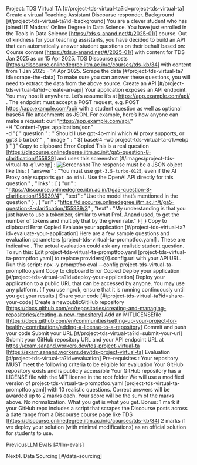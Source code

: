 Project: TDS Virtual TA [#/project-tds-virtual-ta?id=project-tds-virtual-ta] Create a virtual Teaching Assistant Discourse responder. Background [#/project-tds-virtual-ta?id=background] You are a clever student who has joined IIT Madras’ Online Degree in Data Science. You have just enrolled in the Tools in Data Science [https://tds.s-anand.net/#/2025-01/] course. Out of kindness for your teaching assistants, you have decided to build an API that can automatically answer student questions on their behalf based on: Course content [https://tds.s-anand.net/#/2025-01/] with content for TDS Jan 2025 as on 15 Apr 2025. TDS Discourse posts [https://discourse.onlinedegree.iitm.ac.in/c/courses/tds-kb/34] with content from 1 Jan 2025 - 14 Apr 2025. Scrape the data [#/project-tds-virtual-ta?id=scrape-the-data] To make sure you can answer these questions, you will need to extract the data from the above source. Create an API [#/project-tds-virtual-ta?id=create-an-api] Your application exposes an API endpoint. You may host it anywhere. Let’s assume it’s at https://app.example.com/api/ . The endpoint must accept a POST request, e.g. POST https://app.example.com/api/ with a student question as well as optional base64 file attachments as JSON. For example, here’s how anyone can make a request: curl "https://app.example.com/api/" \
-H "Content-Type: application/json" \
-d "{ \" question \" : \" Should I use gpt-4o-mini which AI proxy supports, or gpt3.5 turbo? \" , \" image \" : \" $( base64 -w0 project-tds-virtual-ta-q1.webp ) \" }" Copy to clipboard Error Copied This is a real question [https://discourse.onlinedegree.iitm.ac.in/t/ga5-question-8-clarification/155939] and uses this screenshot [#/images/project-tds-virtual-ta-q1.webp] : ![Screenshot](/images/project-tds-virtual-ta-q1.webp) The response must be a JSON object like this: {
"answer" : "You must use `gpt-3.5-turbo-0125`, even if the AI Proxy only supports `gpt-4o-mini`. Use the OpenAI API directly for this question." ,
"links" : [
{
"url" : "https://discourse.onlinedegree.iitm.ac.in/t/ga5-question-8-clarification/155939/4" ,
"text" : "Use the model that’s mentioned in the question."
} ,
{
"url" : "https://discourse.onlinedegree.iitm.ac.in/t/ga5-question-8-clarification/155939/3" ,
"text" : "My understanding is that you just have to use a tokenizer, similar to what Prof. Anand used, to get the number of tokens and multiply that by the given rate."
}
]
} Copy to clipboard Error Copied Evaluate your application [#/project-tds-virtual-ta?id=evaluate-your-application] Here are a few sample questions and evaluation parameters [project-tds-virtual-ta-promptfoo.yaml] . These are indicative . The actual evaluation could ask any realistic student question. To run this: Edit project-tds-virtual-ta-promptfoo.yaml [project-tds-virtual-ta-promptfoo.yaml] to replace providers[0].config.url with your API URL. Run this script: npx -y promptfoo eval --config project-tds-virtual-ta-promptfoo.yaml Copy to clipboard Error Copied Deploy your application [#/project-tds-virtual-ta?id=deploy-your-application] Deploy your application to a public URL that can be accessed by anyone. You may use any platform. (If you use ngrok, ensure that it is running continuously until you get your results.) Share your code [#/project-tds-virtual-ta?id=share-your-code] Create a newpublicGitHub repository [https://docs.github.com/en/repositories/creating-and-managing-repositories/creating-a-new-repository] Add an MITLICENSEfile [https://docs.github.com/en/communities/setting-up-your-project-for-healthy-contributions/adding-a-license-to-a-repository] Commit and push your code Submit your URL [#/project-tds-virtual-ta?id=submit-your-url] Submit your GitHub repository URL and your API endpoint URL at https://exam.sanand.workers.dev/tds-project-virtual-ta [https://exam.sanand.workers.dev/tds-project-virtual-ta] Evaluation [#/project-tds-virtual-ta?id=evaluation] Pre-requisites : Your repository MUST meet the following criteria to be eligible for evaluation Your GitHub repository exists and is publicly accessible Your GitHub repository has a LICENSE file with the MIT license in the root folder We will use a modified version of project-tds-virtual-ta-promptfoo.yaml [project-tds-virtual-ta-promptfoo.yaml] with 10 realistic questions. Correct answers will be awarded up to 2 marks each. Your score will be the sum of the marks above. No normalization. What you get is what you get. Bonus: 1 mark if your GitHub repo includes a script that scrapes the Discourse posts across a date range from a Discourse course page like TDS [https://discourse.onlinedegree.iitm.ac.in/c/courses/tds-kb/34] 2 marks if we deploy your solution (with minimal modifications) as an official solution for students to use.

PreviousLLM Evals [#/llm-evals]

Next4. Data Sourcing [#/data-sourcing]